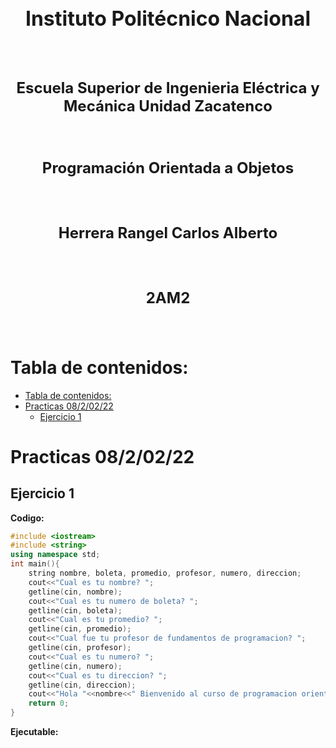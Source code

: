 

<h2 align="center" style="font-size: xx-large; font-weight: bolder;">Instituto Politécnico Nacional</h2>
<p>&nbsp;</p>
<h2 align="center" style="font-size: x-large; font-weight: bold;">Escuela Superior de Ingenieria Eléctrica y Mecánica Unidad   Zacatenco</h2>
<p>&nbsp;</p> 
<h3 align="center" style="font-size: x-large; font-weight: bold;">Programación Orientada a Objetos</h3>
<p>&nbsp;</p>
<h3 align="center" style="font-size: x-large; font-weight: bold;">Herrera Rangel Carlos Alberto</h3>
<p>&nbsp;</p>
<h3 align="center" style="font-size: x-large; font-weight: bold;">2AM2</h3>
<p>&nbsp;</p>
<div style="page-break-after: always"></div>

# Tabla de contenidos: #
- [Tabla de contenidos:](#tabla-de-contenidos)
- [Practicas 08/2/02/22](#practicas-0820222)
  - [Ejercicio 1](#ejercicio-1)


<div style="page-break-after: always"></div>

# Practicas 08/2/02/22 #

## Ejercicio 1 ##

**Codigo:**

```cpp
#include <iostream>
#include <string>
using namespace std;
int main(){
    string nombre, boleta, promedio, profesor, numero, direccion;
    cout<<"Cual es tu nombre? ";
    getline(cin, nombre);
    cout<<"Cual es tu numero de boleta? ";
    getline(cin, boleta);
    cout<<"Cual es tu promedio? ";
    getline(cin, promedio);
    cout<<"Cual fue tu profesor de fundamentos de programacion? ";
    getline(cin, profesor);
    cout<<"Cual es tu numero? ";
    getline(cin, numero);
    cout<<"Cual es tu direccion? ";
    getline(cin, direccion);
    cout<<"Hola "<<nombre<<" Bienvenido al curso de programacion orientada a objetos!\nBoleta: "<< boleta<<"\nPromedio:"<<promedio<< "\nProfesor:"<<profesor<<"\nNumero: "<<numero<<"\nDireccion: "<< direccion;
    return 0;
}
```

<div style="page-breake always;"></div>

**Ejecutable:**

```

```